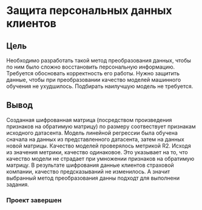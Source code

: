 # Защита персональных данных клиентов
## Цель
Необходимо разработать такой метод преобразования данных, чтобы по ним было сложно восстановить персональную информацию. Требуется обосновать корректность его работы.
Нужно защитить данные, чтобы при преобразовании качество моделей машинного обучения не ухудшилось. Подбирать наилучшую модель не требуется.

## Вывод
Созданная шифрованная матрица (посредством произведения признаков на обратимую матрицу) по размеру соотвествует признакам исходного датасента.
Модель линейной регрессии была обучена сначала на данных из представленного датасента, затем на данных новой матрицы. Качество моделей проверялось метрикой R2. Исходя из значения метрики, качество одинаковое. Это указывает на то, что качество модели не страдает при умножении признаков на обратимую матрицу.
В результате шифрования данные клиентов страховой компании, качество предсказываний не изменилось. А значит выбранный метод преобразования данны подходт для выполнени задания.

### Проект завершен
